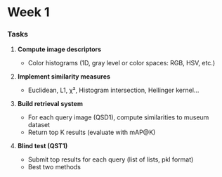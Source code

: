 # Week 1 

### Tasks
1. **Compute image descriptors**  
   - Color histograms (1D, gray level or color spaces: RGB, HSV, etc.)

2. **Implement similarity measures**  
   - Euclidean, L1, χ², Histogram intersection, Hellinger kernel…

3. **Build retrieval system**  
   - For each query image (QSD1), compute similarities to museum dataset  
   - Return top K results (evaluate with mAP@K)

4. **Blind test (QST1)**  
   - Submit top results for each query (list of lists, pkl format)  
   - Best two methods  